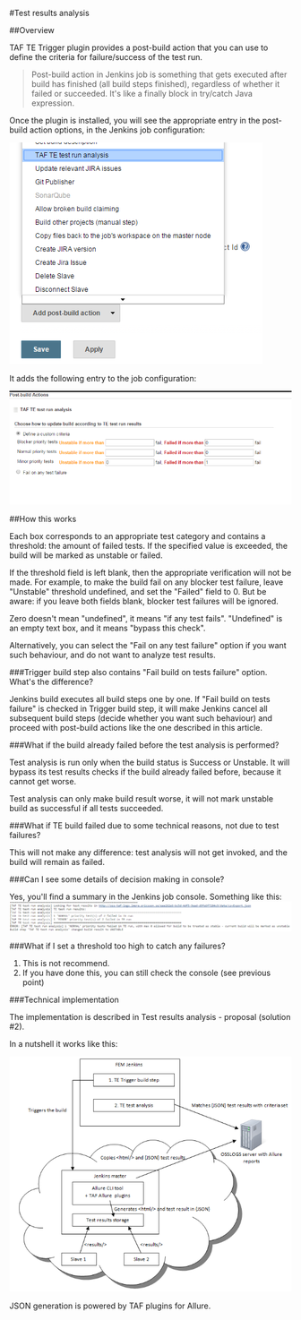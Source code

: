 <head>
    <title>Test Results Analysis</title>
</head>

#Test results analysis

##Overview

TAF TE Trigger plugin provides a post-build action that you can use to define the criteria for failure/success of the test run.

>Post-build action in Jenkins job is something that gets executed after build has finished (all build steps finished), regardless of whether it failed or succeeded. It's like a finally block in try/catch Java expression.


Once the plugin is installed, you will see the appropriate entry in the post-build action options, in the Jenkins job configuration:

![Test Result Analysis Config 1](images/test_result_analysis_config_1.png)

It adds the following entry to the job configuration:

![Test Result Analysis Config 2](images/test_result_analysis_config_2.png)

##How this works

Each box corresponds to an appropriate test category and contains a threshold: the amount of failed tests. If the specified value is exceeded, the build will be marked as unstable or failed.

If the threshold field is left blank, then the appropriate verification will not be made. For example, to make the build fail on any blocker test failure, leave "Unstable" threshold undefined, and set the "Failed" field to 0. But be aware: if you leave both fields blank, blocker test failures will be ignored.

Zero doesn't mean "undefined", it means "if any test fails". "Undefined" is an empty text box, and it means "bypass this check".

Alternatively, you can select the "Fail on any test failure" option if you want such behaviour, and do not want to analyze test results.

###Trigger build step also contains "Fail build on tests failure" option. What's the difference?

Jenkins build executes all build steps one by one. If "Fail build on tests failure" is checked in Trigger build step, it will make Jenkins cancel all subsequent build steps (decide whether you want such behaviour) and proceed with post-build actions like the one described in this article.

###What if the build already failed before the test analysis is performed?

Test analysis is run only when the build status is Success or Unstable. It will bypass its test results checks if the build already failed before, because it cannot get worse.

Test analysis can only make build result worse, it will not mark unstable build as successful if all tests succeeded.

###What if TE build failed due to some technical reasons, not due to test failures?

This will not make any difference: test analysis will not get invoked, and the build will remain as failed.

###Can I see some details of decision making in console?

Yes, you'll find a summary in the Jenkins job console. Something like this:
![Test Result Analysis Console](images/test_result_analysis_console.png)

###What if I set a threshold too high to catch any failures?

 1. This is not recommend.
 2. If you have done this, you can still check the console (see previous point)

###Technical implementation

The implementation is described in Test results analysis - proposal (solution #2).

In a nutshell it works like this:

![Test Result Analysis Implementation](images/test_result_analysis_implementation.png)

JSON generation is powered by TAF plugins for Allure.
